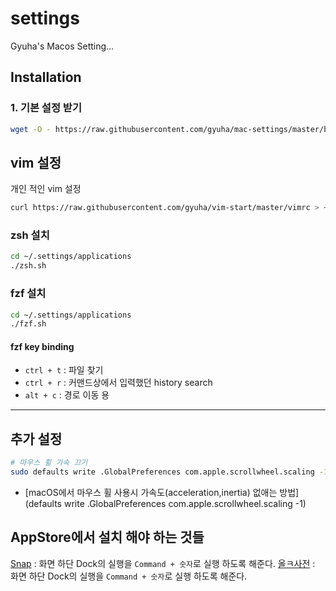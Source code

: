 settings
========

Gyuha's Macos Setting...

## Installation
### 1. 기본 설정 받기
```bash
wget -O - https://raw.githubusercontent.com/gyuha/mac-settings/master/bootstrap.sh | bash
```

## vim 설정
개인 적인 vim 설정
```bash
curl https://raw.githubusercontent.com/gyuha/vim-start/master/vimrc > ~/.vimrc
```

### zsh 설치
```bash
cd ~/.settings/applications
./zsh.sh
```

### fzf 설치
```bash
cd ~/.settings/applications
./fzf.sh
```
#### fzf key binding
- `ctrl + t` : 파일 찾기
- `ctrl + r` : 커맨드상에서 입력했던 history search
- `alt + c` : 경로 이동 용

-----

## 추가 설정
```bash
# 마우스 휠 가속 끄기
sudo defaults write .GlobalPreferences com.apple.scrollwheel.scaling -1
```

- [macOS에서 마우스 휠 사용시 가속도(acceleration,inertia) 없애는 방법](defaults write .GlobalPreferences com.apple.scrollwheel.scaling -1)

## AppStore에서 설치 해야 하는 것들
[Snap](https://apps.apple.com/kr/app/snap/id418073146?mt=12) : 화면 하단 Dock의 실행을 `Command + 숫자`로 실행 하도록 해준다.
[올ㅋ사전](https://apps.apple.com/kr/app/snap/id418073146?mt=12) : 화면 하단 Dock의 실행을 `Command + 숫자`로 실행 하도록 해준다.
